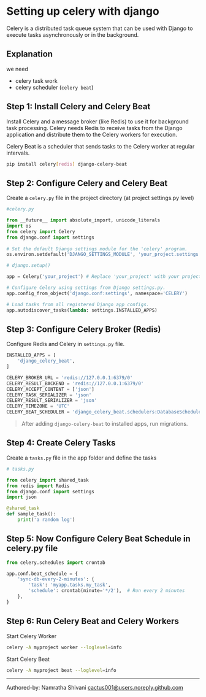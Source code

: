 # Setting up celery with django

Celery is a distributed task queue system that can be used with Django to execute tasks asynchronously or in the background. 

## Explanation
we need
- celery task work
- celery scheduler (`celery beat`)

## Step 1: Install Celery and Celery Beat

Install Celery and a message broker (like Redis) to use it for background task processing. Celery needs Redis to receive tasks from the Django application and distribute them to the Celery workers for execution.

Celery Beat is a scheduler that sends tasks to the Celery worker at regular intervals.  

```bash
pip install celery[redis] django-celery-beat
```

## Step 2: Configure Celery and Celery Beat 

Create a `celery.py` file in the project directory (at project settings.py level)  

```python
#celery.py

from __future__ import absolute_import, unicode_literals
import os
from celery import Celery
from django.conf import settings
  
# Set the default Django settings module for the 'celery' program.
os.environ.setdefault('DJANGO_SETTINGS_MODULE', 'your_project.settings')

# django.setup()

app = Celery('your_project') # Replace 'your_project' with your project's name.

# Configure Celery using settings from Django settings.py.  
app.config_from_object('django.conf:settings', namespace='CELERY')  

# Load tasks from all registered Django app configs.  
app.autodiscover_tasks(lambda: settings.INSTALLED_APPS)
```

## Step 3: Configure Celery Broker (Redis)

Configure Redis and Celery in ```settings.py``` file.

```python
INSTALLED_APPS = [
    'django_celery_beat',
]

CELERY_BROKER_URL = 'redis://127.0.0.1:6379/0'
CELERY_RESULT_BACKEND = 'redis://127.0.0.1:6379/0'
CELERY_ACCEPT_CONTENT = ['json']
CELERY_TASK_SERIALIZER = 'json'
CELERY_RESULT_SERIALIZER = 'json'
CELERY_TIMEZONE = 'UTC'
CELERY_BEAT_SCHEDULER = 'django_celery_beat.schedulers:DatabaseScheduler'
```

> After adding `django-celery-beat` to installed apps, run migrations.

## Step 4: Create Celery Tasks

Create a `tasks.py` file in the app folder and define the tasks

```python
# tasks.py 

from celery import shared_task
from redis import Redis
from django.conf import settings
import json

@shared_task
def sample_task():
    print('a random log')

```

## Step 5: Now Configure Celery Beat Schedule in celery.py file

```python
from celery.schedules import crontab

app.conf.beat_schedule = {
    'sync-db-every-2-minutes': {
        'task': 'myapp.tasks.my_task',
        'schedule': crontab(minute='*/2'),  # Run every 2 minutes
    },
}
```

## Step 6: Run Celery Beat and Celery Workers

Start Celery Worker

```bash
celery -A myproject worker --loglevel=info
```

Start Celery Beat

```bash
celery -A myproject beat --loglevel=info
```

---
Authored-by: Namratha Shivani  <cactus001@users.noreply.github.com>

<!--stackedit_data:
eyJoaXN0b3J5IjpbMTU3ODk1ODk4MF19
-->